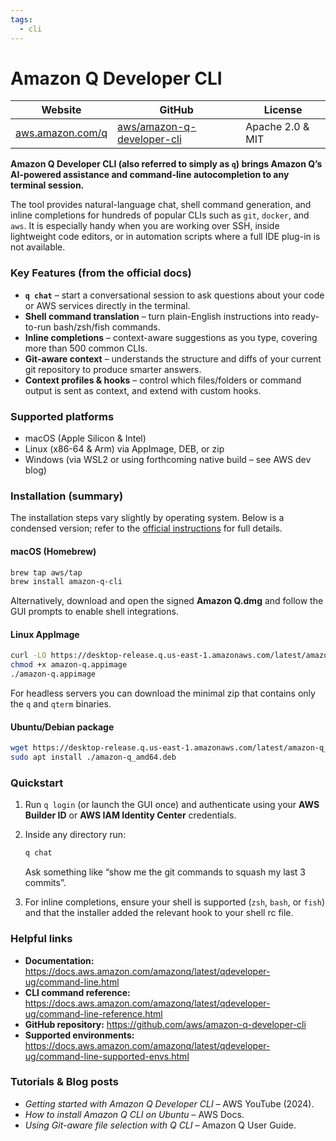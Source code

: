 ```yaml
---
tags:
  - cli
---
```


# Amazon Q Developer CLI

| Website | GitHub | License |
| --- | --- | --- |
| [aws.amazon.com/q](https://aws.amazon.com/q/) | [aws/amazon-q-developer-cli](https://github.com/aws/amazon-q-developer-cli) | Apache&nbsp;2.0 &amp; MIT |

**Amazon Q Developer CLI (also referred to simply as `q`) brings Amazon Q’s AI-powered assistance and command-line autocompletion to any terminal session.**

The tool provides natural-language chat, shell command generation, and inline completions for hundreds of popular CLIs such as `git`, `docker`, and `aws`. It is especially handy when you are working over SSH, inside lightweight code editors, or in automation scripts where a full IDE plug-in is not available.

### Key Features (from the official docs)

* **`q chat`** – start a conversational session to ask questions about your code or AWS services directly in the terminal.
* **Shell command translation** – turn plain-English instructions into ready-to-run bash/zsh/fish commands.
* **Inline completions** – context-aware suggestions as you type, covering more than 500 common CLIs.
* **Git-aware context** – understands the structure and diffs of your current git repository to produce smarter answers.
* **Context profiles & hooks** – control which files/folders or command output is sent as context, and extend with custom hooks.

### Supported platforms

* macOS (Apple Silicon & Intel)
* Linux (x86-64 & Arm) via AppImage, DEB, or zip
* Windows (via WSL2 or using forthcoming native build – see AWS dev blog)

### Installation (summary)

The installation steps vary slightly by operating system. Below is a condensed version; refer to the [official instructions](https://docs.aws.amazon.com/amazonq/latest/qdeveloper-ug/command-line-installing.html) for full details.

#### macOS (Homebrew)

```bash
brew tap aws/tap
brew install amazon-q-cli
```

Alternatively, download and open the signed **Amazon Q.dmg** and follow the GUI prompts to enable shell integrations.

#### Linux AppImage

```bash
curl -LO https://desktop-release.q.us-east-1.amazonaws.com/latest/amazon-q.appimage
chmod +x amazon-q.appimage
./amazon-q.appimage
```

For headless servers you can download the minimal zip that contains only the `q` and `qterm` binaries.

#### Ubuntu/Debian package

```bash
wget https://desktop-release.q.us-east-1.amazonaws.com/latest/amazon-q_amd64.deb
sudo apt install ./amazon-q_amd64.deb
```

### Quickstart

1. Run `q login` (or launch the GUI once) and authenticate using your **AWS Builder ID** or **AWS IAM Identity Center** credentials.
2. Inside any directory run:

   ```bash
   q chat
   ```

   Ask something like “show me the git commands to squash my last 3 commits”.
3. For inline completions, ensure your shell is supported (`zsh`, `bash`, or `fish`) and that the installer added the relevant hook to your shell rc file.

### Helpful links

* **Documentation:** https://docs.aws.amazon.com/amazonq/latest/qdeveloper-ug/command-line.html
* **CLI command reference:** https://docs.aws.amazon.com/amazonq/latest/qdeveloper-ug/command-line-reference.html
* **GitHub repository:** https://github.com/aws/amazon-q-developer-cli
* **Supported environments:** https://docs.aws.amazon.com/amazonq/latest/qdeveloper-ug/command-line-supported-envs.html

### Tutorials & Blog posts

* *Getting started with Amazon Q Developer CLI* – AWS YouTube (2024).
* *How to install Amazon Q CLI on Ubuntu* – AWS Docs.
* *Using Git-aware file selection with Q CLI* – Amazon Q User Guide.
